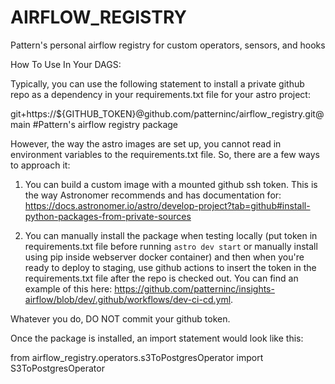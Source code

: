 # AIRFLOW_REGISTRY
Pattern's personal airflow registry for custom operators, sensors, and hooks


How To Use In Your DAGS:

Typically, you can use the following statement to install a private github repo as a dependency in your requirements.txt file for your astro project:

git+https://${GITHUB_TOKEN}@github.com/patterninc/airflow_registry.git@main #Pattern's airflow registry package

However, the way the astro images are set up, you cannot read in environment variables to the requirements.txt file. So, there are a few ways to approach it:

1. You can build a custom image with a mounted github ssh token. This is the way Astronomer recommends and has documentation for: https://docs.astronomer.io/astro/develop-project?tab=github#install-python-packages-from-private-sources

2. You can manually install the package when testing locally (put token in requirements.txt file before running `astro dev start` or manually install using pip inside webserver docker container) and then when you're ready to deploy to staging, use github actions to insert the token in the requirements.txt file after the repo is checked out. You can find an example of this here: https://github.com/patterninc/insights-airflow/blob/dev/.github/workflows/dev-ci-cd.yml. 

Whatever you do, DO NOT commit your github token. 


Once the package is installed, an import statement would look like this:

from airflow_registry.operators.s3ToPostgresOperator import S3ToPostgresOperator

